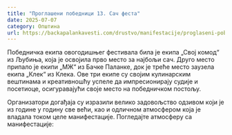 ```yaml
---
title: "Проглашени победници 13. Сач феста"
date: 2025-07-07
category: Општина
url: https://backapalankavesti.com/drustvo/manifestacije/proglaseni-pobednici-13-sac-festa/
---
```


Победничка екипа овогодишњег фестивала била је екипа „Свој комод“ из Љубиња, која је освојила прво место за најбољи сач. Друго место припало је екипи „МЖ“ из Бачке Паланке, док је треће место заузела екипа „Клек“ из Клека. Ове три екипе су својим кулинарским вештинама и креативношћу успеле да импресионирају судије и посетиоце, осигуравајући своје место на победничком постољу.

Организатори догађаја су изразили велико задовољство одзивом који је из године у годину све већи, као и одличном атмосфером која је владала током целе манифестације. Погледајте атмосферу са манифестације:
